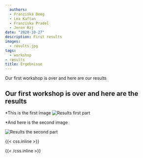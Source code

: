 ```yaml
---
  authors:
  - Franziska Deeg
  - Lea Kaftan
  - Franziska Pradel
  - Jeren Rzj
date: "2020-10-27"
description: First results
images:
  - results.jpg
tags:
  - workshop
- results
title: Ergebnisse
---
```

  
  
  Our first workshop is over and here are our results
<!--more-->
  ## Our first workshop is over and here are the results
  
  *This is the first image
![Results first part](menti_wc_green.jpg)

*And here is the second image

![Results the second part](menti_wc_green2.jpg)

  
  
  
  
  {{< css.inline >}}
<style>
  .canon { background: white; width: 100%; height: auto;}
</style>
  {{< /css.inline >}}
